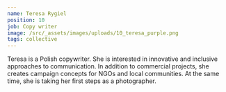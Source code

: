 ```yaml
---
name: Teresa Rygiel
position: 10
job: Copy writer
image: /src/_assets/images/uploads/10_teresa_purple.png
tags: collective
---
```


Teresa is a Polish copywriter. She is interested in innovative and inclusive approaches to communication. In addition to commercial projects, she creates campaign concepts for NGOs and local communities. At the same time, she is taking her first steps as a photographer.
